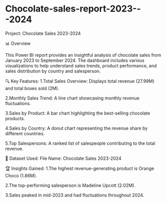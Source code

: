 # Chocolate-sales-report-2023---2024
Project: Chocolate Sales 2023-2024

📊 Overview

This Power BI report provides an insightful analysis of chocolate sales from January 2023 to September 2024. The dashboard includes various visualizations to help understand sales trends, product performance, and sales distribution by country and salesperson.

🔍 Key Features:
1.Total Sales Overview: Displays total revenue (27.99M) and total boxes sold (2M).

2.Monthly Sales Trend: A line chart showcasing monthly revenue fluctuations.

3.Sales by Product: A bar chart highlighting the best-selling chocolate products.

4.Sales by Country: A donut chart representing the revenue share by different countries.

5.Top Salespersons: A ranked list of salespeople contributing to the total revenue.

📂 Dataset Used:
File Name: Chocolate Sales 2023-2024 

🏆 Insights Gained:
1.The highest revenue-generating product is Orange Choco (1.86M).

2.The top-performing salesperson is Madeline Upcott (2.02M).

3.Sales peaked in mid-2023 and had fluctuations throughout 2024.
